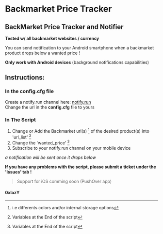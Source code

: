 # Backmarket Price Tracker
## BackMarket Price Tracker and Notifier  

**Tested w/ all backmarket websites / currency**   

You can send notification to your Android smartphone when a backmarket product drops below a wanted price !  

**Only work with Android devices** (background notifications capabilities)  

## Instructions:  
### In the config.cfg file  
Create a notify.run channel here: [notify.run](https://notify.run)  
Change the url in the **config.cfg** file to yours

### In The Script  
1. Change or Add the Backmarket url(s) [^1] of the desired product(s) into 'url_list' [^2]
2. Change the 'wanted_price' [^2]
3. Subscribe to your notify.run channel on your mobile device 

*a notification will be sent once it drops below*

 
**If you have any problems with the script, please submit a ticket under the 'Issues' tab !** 

> Support for iOS comming soon (PushOver app)


#### 0xlazY ####

[^1]: i.e differents colors and/or internal storage options  
[^2]: Variables at the End of the script